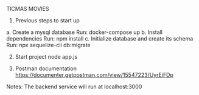 TICMAS MOVIES

1. Previous steps to start up

a. Create a mysql database
Run: docker-compose up
b. Install dependencies
Run: npm install
c. Initialize database and create its schema
Run: npx sequelize-cli db:migrate

2. Start project
node app.js

3. Postman documentation
https://documenter.getpostman.com/view/15547223/UyrEiFDp

Notes:
The backend service will run at localhost:3000
